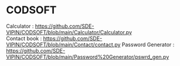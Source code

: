 # CODSOFT
 Calculator : https://github.com/SDE-VIPIN/CODSOFT/blob/main/Calculator/Calculator.py<br>
 Contact book : https://github.com/SDE-VIPIN/CODSOFT/blob/main/Contact/contact.py
 Password Generator : https://github.com/SDE-VIPIN/CODSOFT/blob/main/Password%20Generator/pswrd_gen.py

